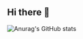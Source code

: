 ## Hi there 👋

![Anurag's GitHub stats](https://github-readme-stats.vercel.app/api?username=RamtinImani&show_icons=true&theme=dark)
